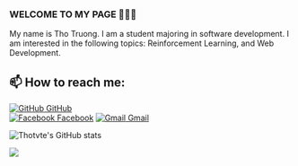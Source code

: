 ### WELCOME TO MY PAGE 👋👋👋
My name is Tho Truong. I am a student majoring in software development. I am interested in the following topics:  Reinforcement Learning, and Web Development.<br>
## 📫 How to reach me: 
[![GitHub](https://i.stack.imgur.com/tskMh.png) GitHub](https://github.com/thotvte)  
[![Facebook](https://i.stack.imgur.com/aaI6R.png) Facebook](https://www.facebook.com/tho.truongvan.2109/) 
[![Gmail](https://i.stack.imgur.com/P3T5x.png) Gmail](mailto:vantho210903@gmail.com)



![Thotvte's GitHub stats](https://github-readme-stats-git-masterrstaa-rickstaa.vercel.app/api?username=thotvte&show_icons=true&theme=tokyonight&hide=contribs,prs,issues)

<a href="https://github.com/thotvte/Web_film">
  <!-- Change the `github-readme-stats.anuraghazra1.vercel.app` to `github-readme-stats.vercel.app`  -->
  <img align="center" src="https://github-readme-stats.vercel.app/api/pin/?username=thotvte&repo=Web_film&theme=radical" />
</a>
